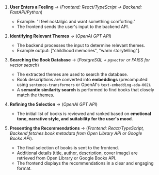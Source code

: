 1. **User Enters a Feeling** → (*Frontend: React/TypeScript → Backend: FastAPI/Python*)
   - Example: "I feel nostalgic and want something comforting."
   - The frontend sends the user's input to the backend API.

2. **Identifying Relevant Themes** → (*OpenAI GPT API*)
   - The backend processes the input to determine relevant themes.
   - Example output: ["childhood memories", "warm storytelling"].

3. **Searching the Book Database** → (*PostgreSQL + `pgvector` or FAISS for vector search*)
   - The extracted themes are used to search the database.
   - Book descriptions are converted into **embeddings** (precomputed using `sentence-transformers` or OpenAI's `text-embedding-ada-002`).
   - A **semantic similarity search** is performed to find books that closely match the themes.

4. **Refining the Selection** → (*OpenAI GPT API*)
   - The initial list of books is reviewed and ranked based on **emotional tone, narrative style, and suitability for the user's mood**.

5. **Presenting the Recommendations** → (*Frontend: React/TypeScript, Backend fetches book metadata from Open Library API or Google Books API*).
   - The final selection of books is sent to the frontend.
   - Additional details (title, author, description, cover image) are retrieved from Open Library or Google Books API.
   - The frontend displays the recommendations in a clear and engaging format.

